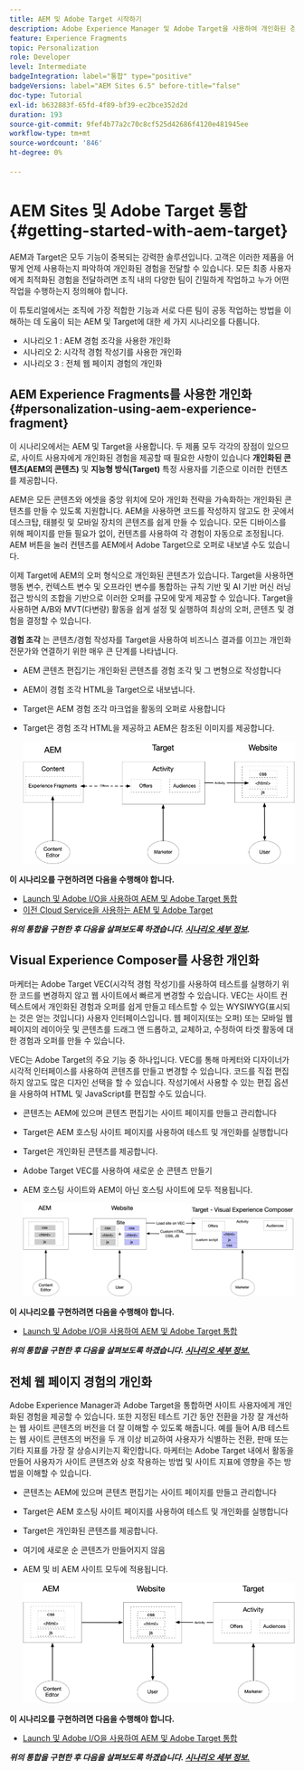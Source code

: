 ```yaml
---
title: AEM 및 Adobe Target 시작하기
description: Adobe Experience Manager 및 Adobe Target을 사용하여 개인화된 경험을 만들고 제공하는 방법을 보여 주는 종단간 튜토리얼입니다. 또한 이 튜토리얼에서는 종단 간 프로세스에 관련된 다양한 가상 사용자와 이러한 가상 사용자가 서로 공동 작업하는 방법에 대해 알아봅니다
feature: Experience Fragments
topic: Personalization
role: Developer
level: Intermediate
badgeIntegration: label="통합" type="positive"
badgeVersions: label="AEM Sites 6.5" before-title="false"
doc-type: Tutorial
exl-id: b632883f-65fd-4f89-bf39-ec2bce352d2d
duration: 193
source-git-commit: 9fef4b77a2c70c8cf525d42686f4120e481945ee
workflow-type: tm+mt
source-wordcount: '846'
ht-degree: 0%

---
```


# AEM Sites 및 Adobe Target 통합 {#getting-started-with-aem-target}

AEM과 Target은 모두 기능이 중복되는 강력한 솔루션입니다. 고객은 이러한 제품을 어떻게 언제 사용하는지 파악하여 개인화된 경험을 전달할 수 있습니다. 모든 최종 사용자에게 최적화된 경험을 전달하려면 조직 내의 다양한 팀이 긴밀하게 작업하고 누가 어떤 작업을 수행하는지 정의해야 합니다.

이 튜토리얼에서는 조직에 가장 적합한 기능과 서로 다른 팀이 공동 작업하는 방법을 이해하는 데 도움이 되는 AEM 및 Target에 대한 세 가지 시나리오를 다룹니다.

* 시나리오 1 : AEM 경험 조각을 사용한 개인화
* 시나리오 2: 시각적 경험 작성기를 사용한 개인화
* 시나리오 3 : 전체 웹 페이지 경험의 개인화

## AEM Experience Fragments를 사용한 개인화 {#personalization-using-aem-experience-fragment}

이 시나리오에서는 AEM 및 Target을 사용합니다. 두 제품 모두 각각의 장점이 있으므로, 사이트 사용자에게 개인화된 경험을 제공할 때 필요한 사항이 있습니다 **개인화된 콘텐츠(AEM의 콘텐츠)** 및 **지능형 방식(Target)** 특정 사용자를 기준으로 이러한 컨텐츠를 제공합니다.

AEM은 모든 콘텐츠와 에셋을 중앙 위치에 모아 개인화 전략을 가속화하는 개인화된 콘텐츠를 만들 수 있도록 지원합니다. AEM을 사용하면 코드를 작성하지 않고도 한 곳에서 데스크탑, 태블릿 및 모바일 장치의 콘텐츠를 쉽게 만들 수 있습니다. 모든 디바이스를 위해 페이지를 만들 필요가 없이, 컨텐츠를 사용하여 각 경험이 자동으로 조정됩니다. AEM 버튼을 눌러 컨텐츠를 AEM에서 Adobe Target으로 오퍼로 내보낼 수도 있습니다.

이제 Target에 AEM의 오퍼 형식으로 개인화된 콘텐츠가 있습니다. Target을 사용하면 행동 변수, 컨텍스트 변수 및 오프라인 변수를 통합하는 규칙 기반 및 AI 기반 머신 러닝 접근 방식의 조합을 기반으로 이러한 오퍼를 규모에 맞게 제공할 수 있습니다.  Target을 사용하면 A/B와 MVT(다변량) 활동을 쉽게 설정 및 실행하여 최상의 오퍼, 콘텐츠 및 경험을 결정할 수 있습니다.

**경험 조각** 는 콘텐츠/경험 작성자를 Target을 사용하여 비즈니스 결과를 이끄는 개인화 전문가와 연결하기 위한 매우 큰 단계를 나타냅니다.

* AEM 콘텐츠 편집기는 개인화된 콘텐츠를 경험 조각 및 그 변형으로 작성합니다
* AEM이 경험 조각 HTML을 Target으로 내보냅니다&#x200B;.
* Target&#x200B;은 AEM 경험 조각 마크업을 활동의 오퍼로 사용합니다
* Target은 경험 조각 HTML을 제공하고 AEM은 참조된 이미지를 제공합니다.

  ![경험 조각 다이어그램을 사용한 개인화](assets/personalization-use-case-1/use-case-1-diagram.png)

**이 시나리오를 구현하려면 다음을 수행해야 합니다.**

* [Launch 및 Adobe I/O을 사용하여 AEM 및 Adobe Target 통합](./implementation.md#integrating-aem-target-options)
* [이전 Cloud Service을 사용하는 AEM 및 Adobe Target](./implementation.md#integrating-aem-target-options)

***위의 통합을 구현한 후 다음을 살펴보도록 하겠습니다. [시나리오 세부 정보](./personalization-use-case-1.md).***

## Visual Experience Composer를 사용한 개인화

마케터는 Adobe Target VEC(시각적 경험 작성기)를 사용하여 테스트를 실행하기 위한 코드를 변경하지 않고 웹 사이트에서 빠르게 변경할 수 있습니다. VEC는 사이트 컨텍스트에서 개인화된 경험과 오퍼를 쉽게 만들고 테스트할 수 있는 WYSIWYG(표시되는 것은 얻는 것입니다) 사용자 인터페이스입니다. 웹 페이지(또는 오퍼) 또는 모바일 웹 페이지의 레이아웃 및 콘텐츠를 드래그 앤 드롭하고, 교체하고, 수정하여 타겟 활동에 대한 경험과 오퍼를 만들 수 있습니다.

VEC는 Adobe Target의 주요 기능 중 하나입니다. VEC를 통해 마케터와 디자이너가 시각적 인터페이스를 사용하여 콘텐츠를 만들고 변경할 수 있습니다. 코드를 직접 편집하지 않고도 많은 디자인 선택을 할 수 있습니다. 작성기에서 사용할 수 있는 편집 옵션을 사용하여 HTML 및 JavaScript를 편집할 수도 있습니다.

* 콘텐츠는 AEM에 있으며 콘텐츠 편집기는 사이트 페이지를 만들고 관리합니다
* Target은 AEM 호스팅 사이트 페이지를 사용하여 테스트 및 개인화를 실행합니다
* Target은 개인화된 콘텐츠를 제공합니다.
* Adobe Target VEC를 사용하여 새로운 순 콘텐츠 만들기
* AEM 호스팅 사이트와 AEM이 아닌 호스팅 사이트에 모두 적용됩니다.

  ![시각적 경험 작성기 다이어그램을 사용한 개인화](assets/personalization-use-case-3/use-case-diagram-3.png)

**이 시나리오를 구현하려면 다음을 수행해야 합니다.**

* [Launch 및 Adobe I/O을 사용하여 AEM 및 Adobe Target 통합](./implementation.md#integrating-aem-target-options)

***위의 통합을 구현한 후 다음을 살펴보도록 하겠습니다. [시나리오 세부 정보.](./personalization-use-case-3.md)***

## 전체 웹 페이지 경험의 개인화

Adobe Experience Manager과 Adobe Target을 통합하면 사이트 사용자에게 개인화된 경험을 제공할 수 있습니다. 또한 지정된 테스트 기간 동안 전환을 가장 잘 개선하는 웹 사이트 콘텐츠의 버전을 더 잘 이해할 수 있도록 해줍니다. 예를 들어 A/B 테스트는 웹 사이트 콘텐츠의 버전을 두 개 이상 비교하여 사용자가 식별하는 전환, 판매 또는 기타 지표를 가장 잘 상승시키는지 확인합니다. 마케터는 Adobe Target 내에서 활동을 만들어 사용자가 사이트 콘텐츠와 상호 작용하는 방법 및 사이트 지표에 영향을 주는 방법을 이해할 수 있습니다.

* 콘텐츠는 AEM에 있으며 콘텐츠 편집기는 사이트 페이지를 만들고 관리합니다
* Target은 AEM 호스팅 사이트 페이지를 사용하여 테스트 및 개인화를 실행합니다
* Target은 개인화된 콘텐츠를 제공합니다.
* 여기에 새로운 순 콘텐츠가 만들어지지 않음
* AEM 및 비 AEM 사이트 모두에 적용됩니다.

  ![다이어그램](assets/personalization-use-case-2/use-case-2-diagram.png)

**이 시나리오를 구현하려면 다음을 수행해야 합니다.**

* [Launch 및 Adobe I/O을 사용하여 AEM 및 Adobe Target 통합](./implementation.md#integrating-aem-target-options)

***위의 통합을 구현한 후 다음을 살펴보도록 하겠습니다. [시나리오 세부 정보.](./personalization-use-case-2.md)***
